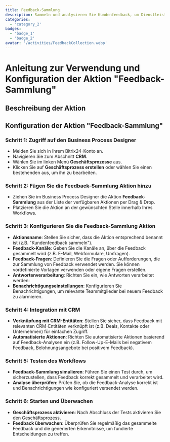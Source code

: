 ```yaml
---
title: Feedback-Sammlung
description: Sammeln und analysieren Sie Kundenfeedback, um Dienstleistungen zu verbessern
categories: 
  - 'category_2'
badges: 
  - 'badge_1'
  - 'badge_2'
avatar: '/activities/FeedbackCollection.webp'
---
```


# Anleitung zur Verwendung und Konfiguration der Aktion "Feedback-Sammlung"

## Beschreibung der Aktion

## Konfiguration der Aktion "Feedback-Sammlung"

### Schritt 1: Zugriff auf den Business Process Designer
- Melden Sie sich in Ihrem Bitrix24-Konto an.
- Navigieren Sie zum Abschnitt **CRM**.
- Wählen Sie im linken Menü **Geschäftsprozesse** aus.
- Klicken Sie auf **Geschäftsprozess erstellen** oder wählen Sie einen bestehenden aus, um ihn zu bearbeiten.

### Schritt 2: Fügen Sie die Feedback-Sammlung Aktion hinzu
- Ziehen Sie im Business Process Designer die Aktion **Feedback-Sammlung** aus der Liste der verfügbaren Aktionen per Drag & Drop.
- Platzieren Sie die Aktion an der gewünschten Stelle innerhalb Ihres Workflows.

### Schritt 3: Konfigurieren Sie die Feedback-Sammlung Aktion
- **Aktionsname**: Stellen Sie sicher, dass die Aktion entsprechend benannt ist (z.B. "Kundenfeedback sammeln").
- **Feedback-Kanäle**: Geben Sie die Kanäle an, über die Feedback gesammelt wird (z.B. E-Mail, Webformulare, Umfragen).
- **Feedback-Fragen**: Definieren Sie die Fragen oder Aufforderungen, die zur Sammlung von Feedback verwendet werden. Sie können vordefinierte Vorlagen verwenden oder eigene Fragen erstellen.
- **Antwortenverarbeitung**: Richten Sie ein, wie Antworten verarbeitet werden:
- **Benachrichtigungseinstellungen**: Konfigurieren Sie Benachrichtigungen, um relevante Teammitglieder bei neuem Feedback zu alarmieren.

### Schritt 4: Integration mit CRM
- **Verknüpfung mit CRM-Entitäten**: Stellen Sie sicher, dass Feedback mit relevanten CRM-Entitäten verknüpft ist (z.B. Deals, Kontakte oder Unternehmen) für einfachen Zugriff.
- **Automatisierte Aktionen**: Richten Sie automatisierte Aktionen basierend auf Feedback-Analysen ein (z.B. Follow-Up-E-Mails bei negativem Feedback, Belohnungsangebote bei positivem Feedback).

### Schritt 5: Testen des Workflows
- **Feedback-Sammlung simulieren**: Führen Sie einen Test durch, um sicherzustellen, dass Feedback korrekt gesammelt und verarbeitet wird.
- **Analyse überprüfen**: Prüfen Sie, ob die Feedback-Analyse korrekt ist und Benachrichtigungen wie konfiguriert versendet werden.

### Schritt 6: Starten und Überwachen
- **Geschäftsprozess aktivieren**: Nach Abschluss der Tests aktivieren Sie den Geschäftsprozess.
- **Feedback überwachen**: Überprüfen Sie regelmäßig das gesammelte Feedback und die generierten Erkenntnisse, um fundierte Entscheidungen zu treffen.
